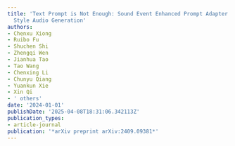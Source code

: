 ```yaml
---
title: 'Text Prompt is Not Enough: Sound Event Enhanced Prompt Adapter for Target
  Style Audio Generation'
authors:
- Chenxu Xiong
- Ruibo Fu
- Shuchen Shi
- Zhengqi Wen
- Jianhua Tao
- Tao Wang
- Chenxing Li
- Chunyu Qiang
- Yuankun Xie
- Xin Qi
- ' others'
date: '2024-01-01'
publishDate: '2025-04-08T18:31:06.342113Z'
publication_types:
- article-journal
publication: '*arXiv preprint arXiv:2409.09381*'
---
```

